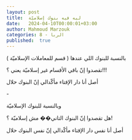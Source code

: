 ```yaml
---
layout: post
title:  ليه فيه بنوك إسلاميّة
date:   2024-04-10T00:00:01+03:00
author: Mahmoud Marzouk
categories: 8 - الربا
published:  true
---
```

بالنسبة للبنوك اللي عندها ( قسم للمعاملات الإسلاميّة )

تقصدوا إنّ باقي الأقسام غير إسلاميّة يعني ؟!!!

أصل أنا دار الإفتاء مأكّدالي إنّ البنوك حلال

\-

وبالنسبة للبنوك الإسلاميّة

هل تقصدوا إنّ البنوك التاني�� مش إسلاميّة ؟!

أصل أنا نفس دار الإفتاء مأكّدالي إنّ نفس البنوك حلال
